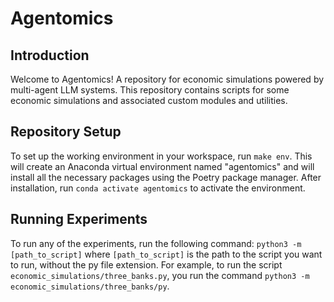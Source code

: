 # Agentomics

## Introduction

Welcome to Agentomics! A repository for economic simulations powered by multi-agent LLM systems. This repository contains scripts for some economic simulations and associated custom modules and utilities.

## Repository Setup

To set up the working environment in your workspace, run ``make env``. This will create an Anaconda virtual environment named "agentomics" and will install all the necessary packages using the Poetry package manager. After installation, run ``conda activate agentomics`` to activate the environment.

## Running Experiments

To run any of the experiments, run the following command:
``python3 -m [path_to_script]``
where ``[path_to_script]`` is the path to the script you want to run, without the py file extension. For example, to run the script ``economic_simulations/three_banks.py``, you run the command
``python3 -m economic_simulations/three_banks/py``.

